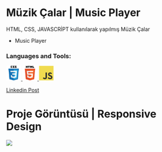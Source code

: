 <h1>Müzik Çalar | Music Player</h1>

<p>HTML, CSS, JAVASCRİPT kullanılarak yapılmış Müzik Çalar</p>

<ul>
  <li>Music Player</li>
</ul>

<h3 align="left">Languages and Tools:</h3>
<p align="left"> 

 <a href="https://www.w3schools.com/css/" target="_blank" rel="noreferrer"> <img src="https://raw.githubusercontent.com/devicons/devicon/master/icons/css3/css3-original-wordmark.svg" alt="css3" width="40" height="40"/> </a><a href="https://www.w3.org/html/" target="_blank" rel="noreferrer"> <img src="https://raw.githubusercontent.com/devicons/devicon/master/icons/html5/html5-original-wordmark.svg" alt="html5" width="40" height="40"/> </a><a href="https://developer.mozilla.org/en-US/docs/Web/JavaScript" target="_blank" rel="noreferrer"> <img src="https://raw.githubusercontent.com/devicons/devicon/master/icons/javascript/javascript-original.svg" alt="javascript" width="40" height="40"/> </a>

<a href="https://www.linkedin.com/posts/swyusufcakir_musicplayer-activity-7139139114750173184-u64S" target="_blank"> Linkedin Post</a> 
<h1>Proje Görüntüsü | Responsive Design </h1>

![](assets/web-gif.gif)
